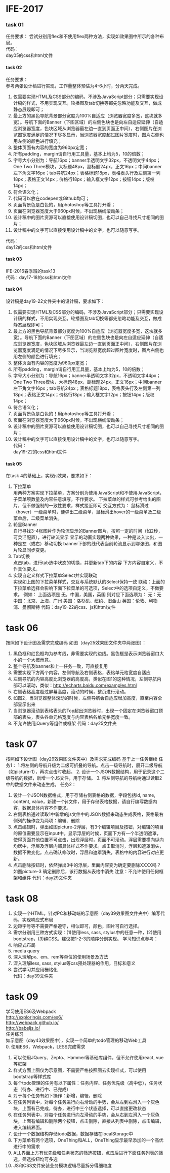 IFE-2017
=============

### task 01  
任务要求： 
尝试分别用flex和不使用flex两种方法，实现如效果图中所示的各种布局。  
代码：  
day05的css和html文件  


#### task 02  
任务要求：  
参考两张设计稿进行实现，工作量整体预估为4-6小时，分两天完成。  
1. 仅需要实现HTML及CSS部分的编码，不涉及JavaScript部分；只需要实现设计稿的样式，不用实现交互。轮播图及tab切换等都先忽略功能及交互，做成静态展现即可；  
2. 最上方的黑色导航背景部分宽度为100%自适应（浏览器宽度多宽，这块就多宽）。导航下面的Banner（下图区域）的左侧色块也是向左自适应延伸（自适应浏览器宽度，色块区域从浏览器最左边一直到页面正中间），右侧图片在浏览器宽度满足的情况下尽多显示，当浏览器宽度超过图片宽度时，图片右侧也用左侧的颜色进行填充；
3. 整体页面有内容的宽度为960px定宽；  
4. 所有padding，margin请自行用工具量，基本上均为5，10的倍数；  
5. 字号大小分别为：导航16px；banner半透明文字32px，不透明文字44px；One Two Three模块，大标题48px，副标题24px，正文16px；中间banner左下角文字16px；tab导航24px；表格标题18px，表格表头行及左侧第一列18px；表格正文14px；价格行18px；输入框文字12px；按钮14px；版权14px；  
6. 符合语义化；  
7. 代码可以放在codepen或Github均可；  
8. 页面背景色是白色的，用photoshop等工具打开看；  
9. 页面在浏览器宽度大于960px时候，不出现横线滚动条；  
10. 设计稿中的图片资源可以直接使用设计稿切图，也可以自己寻找尺寸相同的图片；  
11. 设计稿中的文字可以直接使用设计稿中的文字，也可以随意写字。  
  
代码：  
day12的css和html文件  


#### task 03   
IFE-2016春季班的task13    
代码：day17-18的css和html文件  


#### task 04  
设计稿是day19-22文件夹中的设计稿，要求如下：  
1. 仅需要实现HTML及CSS部分的编码，不涉及JavaScript部分；只需要实现设计稿的样式，不用实现交互。轮播图及tab切换等都先忽略功能及交互，做成静态展现即可；  
2. 最上方的黑色导航背景部分宽度为100%自适应（浏览器宽度多宽，这块就多宽）。导航下面的Banner（下图区域）的左侧色块也是向左自适应延伸（自适应浏览器宽度，色块区域从浏览器最左边一直到页面正中间），右侧图片在浏览器宽度满足的情况下尽多显示，当浏览器宽度超过图片宽度时，图片右侧也用左侧的颜色进行填充；
3. 整体页面有内容的宽度为960px定宽；  
4. 所有padding，margin请自行用工具量，基本上均为5，10的倍数；  
5. 字号大小分别为：导航16px；banner半透明文字32px，不透明文字44px；One Two Three模块，大标题48px，副标题24px，正文16px；中间banner左下角文字16px；tab导航24px；表格标题18px，表格表头行及左侧第一列18px；表格正文14px；价格行18px；输入框文字12px；按钮14px；版权14px；  
6. 符合语义化；  
8. 页面背景色是白色的！用photoshop等工具打开看；  
9. 页面在浏览器宽度大于960px时候，不出现横线滚动条；  
10. 设计稿中的图片资源可以直接使用设计稿切图，也可以自己寻找尺寸相同的图片；  
11. 设计稿中的文字可以直接使用设计稿中的文字，也可以随意写字。  
代码：  
day19-22的css和html文件  

#### task 05  
在task 4的基础上，实现js效果，要求如下：  
1. 下拉菜单  
用两种方案实现下拉菜单，方案分别为使用JavaScript和不使用JavaScript，子菜单项数量及内容任意填写，不作要求。
下拉菜单的样式可参考给出的图片，但不做强制的一致性要求，样式接近即可
交互方式为：
鼠标滑过（hover）一级菜单时，便弹出二级菜单，鼠标滑出hover的一级菜单及二级菜单后，二级菜单消失。
2. 轮显Banner  
自行寻找3-4张图片作为轮流显示的Banner图片，按照一定的时间（如2秒，可灵活配置），进行轮流显示
显示的动画实现两种效果，一种是淡入淡出，一种是左（或右）移动切换
banner下部的线代表当前轮流显示到哪张图，和图片轮显同步变更。
3. Tab切换  
点击tab，进行tab选中状态的切换，并更新tab下的内容
下方内容自定义，不作具体要求。
4. 实现自定义样式下拉菜单Select并实现联动  
实现如上图的下拉菜单样式，交互与系统默认的Select保持一致
联动：上面的下拉菜单选择会影响下面下拉菜单的可选项，Select中的选项自定义，不做要求。
例如：
上面选项是 无，中国，美国，英国
则对应下面选项为：
无：无
中国：北京、上海、广州
美国：洛杉矶、纽约、旧金山
英国：伦敦、利物浦、曼彻斯特
代码：day19-22的css、js和html文件

# task 06
按照如下设计图及需求完成编码
如图（day25效果图文件夹中两张图）：
1. 黑色框和红色框均为参考线，非需要实现的边线。黑色框是表示浏览器窗口大小的一个大概示意。
2. 整个导航及banner和上一任务一致，可直接复用
3. 需要实现下方两个内容，左侧导航及右侧表格，表格单元格宽度自适应
4. 左侧导航的内容高度比浏览器的高度高，类似在图1的这种情况，左侧导航内部可以滚动，类似：http://echarts.baidu.com/examples.html
5. 右侧表格高度超过屏幕高度，滚动的时候，整页进行滚动。
6. 如图2，当浏览器整体滚动的时候，左侧导航会自适应增加高度，直至内容全部显示出来
7. 当浏览器滚动到表格表头的Top超出浏览器时，出现一个固定在浏览器窗口顶部的表头，表头各单元格宽度与内容表格各单元格宽度一致。
8. 不允许使用jQuery等组件或框架
代码：day25文件夹

# task 07
按照如下设计图（day29效果图文件夹中）及需求完成编码
基于上一任务继续
任务1：
1.将左侧的导航升级为二级可折叠的导航。点击一级导航时，展开二级导航（如picture-1），再次点击时收起。
2. 设计一个JSON数据结构，用于记录这个二级导航的数据，新增一个JS文件，用于存储。
3. 将左侧导航的导航树通过读取2中的数据文件来动态生成。
任务2：
1. 设计一个JSON数据格式，用于存储右侧表格的数据，字段包括id, name, content, value，新建一个js文件，用于存储表格数据，请自行编写数据内容，数据具体内容不作要求。
2. 右侧表格通过读取1中新增的js文件中的JSON数据来动态生成表格，表格最右侧列的操作变为两项：编辑、删除
3. 点击编辑时，弹出如图picture-2浮层，有3个编辑项目及按钮，对编辑的项目的原值需要显示在input中。显示浮层的时候，页面下方有一个半透明遮罩，使得页面其他位置不可点击，出现浮层时，页面不可滚动。浮层需要横向纵向均居中，浮层及浮层内部具体样式不作要求。点击取消时，浮层和遮罩消失，数据不做变化。点击确认修改时，浮层和遮罩消失，表格中的内容进行对应更新。
4. 点击删除按钮时，依然弹出3中的浮层，里面内容变为确定要删除XXXX吗？如图picture-3
确定删除后，该行数据从表格中消失
注意：不允许使用任何框架和组件
代码：day29文件夹

# task 08
1. 实现一个HTML，针对PC和移动端的示意图（day39效果图文件夹中）编写代码，实现响应式布局
2. 边距字号等不需要严格遵守，相似即可，颜色，图片可自行选择。
3. 需求分别用三种方式实现：(1)使用less, sass, stylus中的任意一种，(2)使用bootstrap，(3)纯CSS。建议按1-2-3的顺序分别实现。
学习知识点参考：
1. 响应式布局  
2. media query  
3. 深入理解px、em、rem等单位的使用场景及方法  
4. 深入理解less, sass, stylus等css预处理器的作用，目标和意义  
5. 尝试学习并应用栅格化  
代码：day39文件夹  

# task 09
学习使用ES6及Webpack  
http://exploringjs.com/es6/  
http://webpack.github.io/  
http://babeljs.io/  
任务练习  
如示意图（day43效果图中），实现一个简单的todo管理的移动Web工具  
0. 使用ES6，Webpack，LESS完成需求  
1. 可以使用JQuery、Zepto、Hammer等基础库组件，但不允许使用react, vue等框架  
2. 样式方面上图仅为示意图，不需要严格按照图去实现样式，可以使用bootstrap等样式库  
3. 每个todo管理的任务有以下属性：任务内容、任务优先级（高中低），任务状态（待办、进行中、已完成）  
4. 对于每个任务有如下操作：新增，编辑，删除  
5. 在任务列表中，对每个任务进行向右滑动的手势，会从左到右滑入一个灰色块，上面有已完成，待办，进行中三个状态选择，可以直接更改状态  
6. 在任务列表中，对每个任务进行向左滑动的手势，会从右到左滑入一个灰色块，上面有编辑和删除两个按钮，点击删除，直接从列表中删除，点击编辑，进入编辑界面。  
7. 设计一个数据结构存储todo数据，数据存储在localStorage中  
8. 下方菜单有两个选项，OneThing和ALL，OneThing显示最早添加的一个高优进行中的需求  
9. ALL界面上方有优先级和任务状态的筛选按钮，点击后进行下面任务列表的筛选。筛选按钮均可多选  
10. JS和CSS文件安装业务模块逻辑尽量拆分得细粒度  

